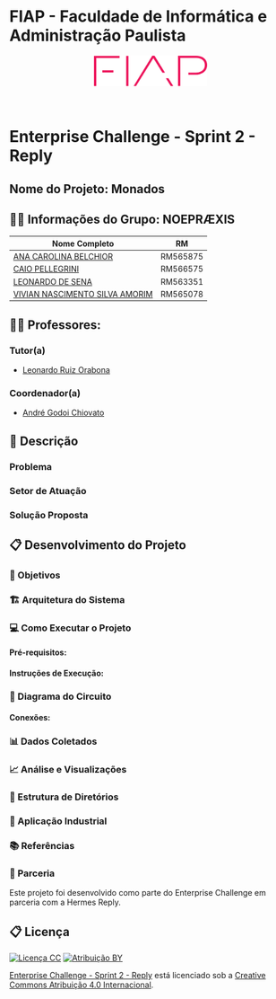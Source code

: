 # FIAP - Faculdade de Informática e Administração Paulista

<p align="center">
    <a href= "https://www.fiap.com.br/">
        <img    src="assets/logo-fiap.png"
                alt="FIAP - Faculdade de Informática e Admnistração Paulista"
                border="0" width=40% height=40%>
    </a>
</p>

<br>

# Enterprise Challenge - Sprint 2 - Reply

## Nome do Projeto: Monados

## 👨‍🎓 Informações do Grupo: NOEPRÆXIS
|Nome Completo|RM|
|---|---|
|[ANA CAROLINA BELCHIOR](https://www.linkedin.com/in/ana-carolina-belchior-35a572355/)|RM565875|
|[CAIO PELLEGRINI](https://www.linkedin.com/in/caiopellegrini/)|RM566575|
|[LEONARDO DE SENA](https://www.linkedin.com/in/leonardosena)|RM563351|
|[VIVIAN NASCIMENTO SILVA AMORIM](https://www.linkedin.com/in/vivian-amorim-245a46b7)|RM565078|

## 👩‍🏫 Professores:
### Tutor(a)
- [Leonardo Ruiz Orabona](https://www.linkedin.com/in/leonardoorabona)
### Coordenador(a)
- [André Godoi Chiovato](https://www.linkedin.com/in/andregodoichiovato)

## 📜 Descrição


### Problema


### Setor de Atuação


### Solução Proposta

## 📋 Desenvolvimento do Projeto

### 🎯 Objetivos


### 🏗 Arquitetura do Sistema


### 💻 Como Executar o Projeto

#### Pré-requisitos:


#### Instruções de Execução:


### 🔧 Diagrama do Circuito


#### Conexões:


### 📊 Dados Coletados


### 📈 Análise e Visualizações


### 📁 Estrutura de Diretórios


### 🎯 Aplicação Industrial


### 📚 Referências


### 🤝 Parceria

Este projeto foi desenvolvido como parte do Enterprise Challenge em parceria com a Hermes Reply.

## 📋 Licença

[![Licença CC](https://mirrors.creativecommons.org/presskit/icons/cc.svg?ref=chooser-v1)](http://creativecommons.org/licenses/by/4.0/?ref=chooser-v1)
[![Atribuição BY](https://mirrors.creativecommons.org/presskit/icons/by.svg?ref=chooser-v1)](http://creativecommons.org/licenses/by/4.0/?ref=chooser-v1)

[Enterprise Challenge - Sprint 2 - Reply](https://github.com/noepraexis/S2-EC) está licenciado sob a [Creative Commons Atribuição 4.0 Internacional](http://creativecommons.org/licenses/by/4.0/?ref=chooser-v1).

